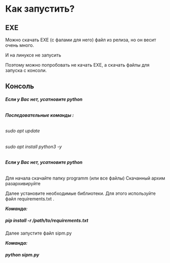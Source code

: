 # Как запустить? #

## EXE ##

Можно скачать EXE (с фалами для него) файл из релиза, но он весит очень много. 

И на линуксе не запусить

Поэтому можно попробовать не качать EXE, а скачать файлы для запуска с консоли.

## Консоль ##

###### ***Если у Вас нет, усатновите python*** 

###### ***Последовательные команды :*** 

###### sudo apt update

###### sudo apt install python3 -y

###### ***Если у Вас нет, усатновите python*** 

Для начала скачайте папку programm (или все файлы) Скачанный архим разархивируйте

Далее установите необходимые библиотеки. Для этого используйте файл requirements.txt .

***Команда:*** 

##### pip install -r /path/to/requirements.txt ############

Далее запустите файл sipm.py

***Команда:*** 

##### python sipm.py ############







